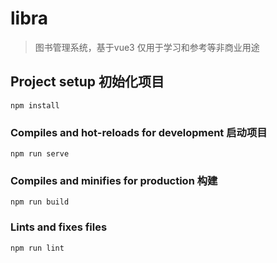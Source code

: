 # libra
> 图书管理系统，基于vue3
> 仅用于学习和参考等非商业用途
## Project setup 初始化项目
```
npm install
```

### Compiles and hot-reloads for development 启动项目
```
npm run serve
```

### Compiles and minifies for production 构建
```
npm run build
```

### Lints and fixes files
```
npm run lint
```
